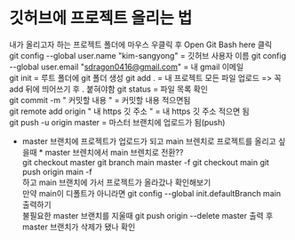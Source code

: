 # 깃허브에 프로젝트 올리는 법 #

내가 올리고자 하는 프로젝트 폴더에 마우스 우클릭 후 Open Git Bash here 클릭
<br>
git config --global user.name "kim-sangyong" = 깃허브 사용자 이름
git config --global user.email "sdragon0416@gmail.com" = 내 gmail 이메일<br>
git init = 루트 폴더에 git 폴더 생성
git add . = 내 프로젝트 모든 파일 업로드
=> 꼭 add 뒤에 띄어쓰기 후 . 붙혀야함
git status = 파일 목록 확인<br>
git commit -m  " 커밋할 내용 " = 커밋할 내용 적으면됨<br>
git remote add origin " 내 https 깃 주소 " = 내 https 깃 주소 적으면 됨<br>
git push -u origin master  = 마스터 브랜치에 업로드가 됨(push)<br>
* master 브랜치에 프로젝트가 업로드가 되고 main 브렌치로 프로젝트를 올리고 싶을때 *
master 브렌치에서 main 브렌치로 전환?? <br>
git checkout master
git branch main master -f
git checkout main
git push origin main -f<br>
하고 main 브랜치에 가서 프로젝트가 올라갔나 확인해보기<br>
만약  main이 디폴트가 아니라면
git config --global init.defaultBranch main 출력하기<br>
불필요한 master 브랜치를 지울때
git push origin --delete master 출력 후 master 브랜치가 삭제가 됐나 확인
